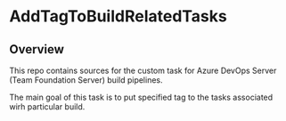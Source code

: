 # AddTagToBuildRelatedTasks

## Overview
This repo contains sources for the custom task for Azure DevOps Server (Team Foundation Server) build pipelines. 

The main goal of this task is to put specified tag to the tasks associated wirh particular build. 
